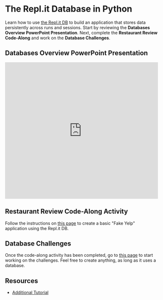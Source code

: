 # The Repl.it Database in Python
Learn how to use [the Repl.it DB](https://docs.repl.it/misc/database) to build an application that stores data persistently across runs and sessions. Start by reviewing the **Databases Overview PowerPoint Presentation**. Next, complete the **Restaurant Review Code-Along** and work on the **Database Challenges**.

## Databases Overview PowerPoint Presentation
<iframe src='https://view.officeapps.live.com/op/embed.aspx?src=https://hylandtechclub.com/py-201/Database/DatabasesOverview.pptx' width='100%' height='450px' frameborder='0'></iframe>

## Restaurant Review Code-Along Activity
Follow the instructions on [this page](RestaurantReviewCodeAlong.md) to create a basic "Fake Yelp" application using the Repl.it DB.

## Database Challenges
Once the code-along activity has been completed, go to [this page](DatabaseChallenges.md) to start working on the challenges. Feel free to create anything, as long as it uses a database.

## Resources
- [Additional Tutorial](https://docs.repl.it/tutorials/11-using-the-replit-database)